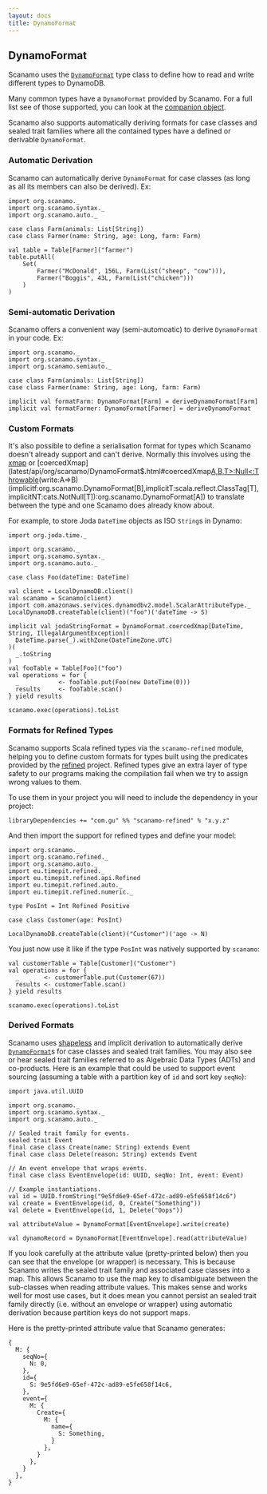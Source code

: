 ```yaml
---
layout: docs
title: DynamoFormat
---
```


## DynamoFormat

Scanamo uses the [`DynamoFormat`](latest/api/org/scanamo/DynamoFormat.html)
type class to define how to read and write different types to DynamoDB.

Many common types have a `DynamoFormat` provided by Scanamo. For a full list see
of those supported, you can look at the [companion object](latest/api/org/scanamo/DynamoFormat$.html).

Scanamo also supports automatically deriving formats for case classes and
sealed trait families where all the contained types have a defined or derivable
`DynamoFormat`.

### Automatic Derivation

Scanamo can automatically derive `DynamoFormat` for case classes (as long as all its members can also be derived). Ex:

```tut:silent
import org.scanamo._
import org.scanamo.syntax._
import org.scanamo.auto._

case class Farm(animals: List[String])
case class Farmer(name: String, age: Long, farm: Farm)

val table = Table[Farmer]("farmer")
table.putAll(
    Set(
        Farmer("McDonald", 156L, Farm(List("sheep", "cow"))),
        Farmer("Boggis", 43L, Farm(List("chicken")))
    )
)
```

### Semi-automatic Derivation

Scanamo offers a convenient way (semi-automoatic) to derive `DynamoFormat` in your code. 
Ex:

```tut:silent
import org.scanamo._
import org.scanamo.syntax._
import org.scanamo.semiauto._

case class Farm(animals: List[String])
case class Farmer(name: String, age: Long, farm: Farm)

implicit val formatFarm: DynamoFormat[Farm] = deriveDynamoFormat[Farm]
implicit val formatFarmer: DynamoFormat[Farmer] = deriveDynamoFormat
```

### Custom Formats

It's also possible to define a serialisation format for types which Scanamo
doesn't already support and can't derive. Normally this involves using the
[xmap](latest/api/org/scanamo/DynamoFormat$.html#xmap[A,B](r:B=>Either[org.scanamo.error.DynamoReadError,A])(w:A=>B)(implicitf:org.scanamo.DynamoFormat[B]):org.scanamo.DynamoFormat[A])
or [coercedXmap](latest/api/org/scanamo/DynamoFormat$.html#coercedXmap[A,B,T>:Null<:Throwable](read:B=>A)(write:A=>B)(implicitf:org.scanamo.DynamoFormat[B],implicitT:scala.reflect.ClassTag[T],implicitNT:cats.NotNull[T]):org.scanamo.DynamoFormat[A])
to translate between the type and one Scanamo does already know about.

For example, to store Joda `DateTime` objects as ISO `String`s in Dynamo:

```tut:silent
import org.joda.time._

import org.scanamo._
import org.scanamo.syntax._
import org.scanamo.auto._

case class Foo(dateTime: DateTime)

val client = LocalDynamoDB.client()
val scanamo = Scanamo(client)
import com.amazonaws.services.dynamodbv2.model.ScalarAttributeType._
LocalDynamoDB.createTable(client)("foo")('dateTime -> S)
```
```tut:book
implicit val jodaStringFormat = DynamoFormat.coercedXmap[DateTime, String, IllegalArgumentException](
  DateTime.parse(_).withZone(DateTimeZone.UTC)
)(
  _.toString
)
val fooTable = Table[Foo]("foo")
val operations = for {
  _           <- fooTable.put(Foo(new DateTime(0)))
  results     <- fooTable.scan()
} yield results

scanamo.exec(operations).toList
```

### Formats for Refined Types

Scanamo supports Scala refined types via the `scanamo-refined` module, helping you to define custom formats
for types built using the predicates provided by the [refined](https://github.com/fthomas/refined) project.
Refined types give an extra layer of type safety to our programs making the compilation fail when we try to
assign wrong values to them.

To use them in your project you will need to include the dependency in your project:

```
libraryDependencies += "com.gu" %% "scanamo-refined" % "x.y.z"
```

And then import the support for refined types and define your model:

```tut:silent
import org.scanamo._
import org.scanamo.refined._
import org.scanamo.auto._
import eu.timepit.refined._
import eu.timepit.refined.api.Refined
import eu.timepit.refined.auto._
import eu.timepit.refined.numeric._

type PosInt = Int Refined Positive

case class Customer(age: PosInt)

LocalDynamoDB.createTable(client)("Customer")('age -> N)
```

You just now use it like if the type `PosInt` was natively supported by `scanamo`:

```tut:book
val customerTable = Table[Customer]("Customer")
val operations = for {
  _       <- customerTable.put(Customer(67))
  results <- customerTable.scan()
} yield results

scanamo.exec(operations).toList
```

### Derived Formats

Scanamo uses [shapeless](https://github.com/milessabin/shapeless) and implicit derivation to automatically derive [`DynamoFormat`](latest/api/org/scanamo/DynamoFormat)s for case classes and sealed trait families. You may also see or hear sealed trait families referred to as Algebraic Data Types (ADTs) and co-products. Here is an example that could be used to support event sourcing (assuming a table with a partition key of `id` and sort key `seqNo`):

```tut:silent
import java.util.UUID

import org.scanamo._
import org.scanamo.syntax._
import org.scanamo.auto._

// Sealed trait family for events.
sealed trait Event
final case class Create(name: String) extends Event
final case class Delete(reason: String) extends Event

// An event envelope that wraps events.
final case class EventEnvelope(id: UUID, seqNo: Int, event: Event)

// Example instantiations.
val id = UUID.fromString("9e5fd6e9-65ef-472c-ad89-e5fe658f14c6")
val create = EventEnvelope(id, 0, Create("Something"))
val delete = EventEnvelope(id, 1, Delete("Oops"))
```

```tut:book
val attributeValue = DynamoFormat[EventEnvelope].write(create)

val dynamoRecord = DynamoFormat[EventEnvelope].read(attributeValue)
```

If you look carefully at the attribute value (pretty-printed below) then you can see that the envelope (or wrapper) is necessary. This is because Scanamo writes the sealed trait family and associated case classes into a map. This allows Scanamo to use the map key to disambiguate between the sub-classes when reading attribute values. This makes sense and works well for most use cases, but it does mean you cannot persist an sealed trait family directly (i.e. without an envelope or wrapper) using automatic derivation because partition keys do not support maps.

Here is the pretty-printed attribute value that Scanamo generates:

```
{
  M: {
    seqNo={
      N: 0,
    },
    id={
      S: 9e5fd6e9-65ef-472c-ad89-e5fe658f14c6,
    },
    event={
      M: {
        Create={
          M: {
            name={
              S: Something,
            }
          },
        }
      },
    }
  },
}
```
